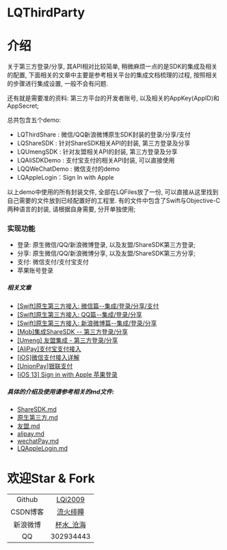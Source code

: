 # LQThirdParty
# 介绍
关于第三方登录/分享, 其API相对比较简单, 稍微麻烦一点的是SDK的集成及相关的配置, 下面相关的文章中主要是参考相关平台的集成文档梳理的过程, 按照相关的步骤进行集成设置, 一般不会有问题.

还有就是需要准的资料: 第三方平台的开发者账号, 以及相关的AppKey(AppID)和AppSecret;

总共包含五个demo:
- LQThirdShare : 微信/QQ新浪微博原生SDK封装的登录/分享/支付
- LQShareSDK : 针对ShareSDK相关API的封装, 第三方登录及分享
- LQUmengSDK : 针对友盟相关API的封装, 第三方登录及分享
- LQAliSDKDemo : 支付宝支付的相关API封装, 可以直接使用
- LQQWeChatDemo : 微信支付的demo
- LQAppleLogin：Sign In with Apple

以上demo中使用的所有封装文件, 全部在LQFiles放了一份, 可以直接从这里找到自己需要的文件放到已经配置好的工程里. 有的文件中包含了Swift与Objective-C两种语言的封装, 请根据自身需要, 分开单独使用;

### 实现功能
- 登录: 原生微信/QQ/新浪微博登录, 以及友盟/ShareSDK第三方登录;
- 分享: 原生微信/QQ/新浪微博分享, 以及友盟/ShareSDK第三方分享;
- 支付: 微信支付/支付宝支付
- 苹果账号登录

##### 相关文章
- [[Swift]原生第三方接入: 微信篇--集成/登录/分享/支付](http://www.jianshu.com/p/1b744a97e63d)
- [[Swift]原生第三方接入: QQ篇--集成/登录/分享](http://www.jianshu.com/p/c8db82d27b11)
- [[Swift]原生第三方接入: 新浪微博篇--集成/登录/分享](http://www.jianshu.com/p/5a468f60c111)
- [[Mob]集成ShareSDK -- 第三方登录/分享](http://www.jianshu.com/p/f460c3d73b7e)
- [[Umeng] 友盟集成 - 第三方登录/分享](http://www.jianshu.com/p/9e0c35933e99)
- [[AliPay]支付宝支付接入](http://www.jianshu.com/p/5d59c80ef916)
- [[iOS]微信支付接入详解](http://www.jianshu.com/p/a92082b26fd9)
- [[UnionPay]银联支付](https://www.jianshu.com/p/51f93eff3231)
- [[iOS 13\] Sign in with Apple 苹果登录](https://www.jianshu.com/p/e393b631d3b4)

##### 具体的介绍及使用请参考相关的md文件:
- [ShareSDK.md](https://github.com/LQi2009/LQThirdParty/blob/master/ShareSDK.md)
- [原生第三方.md](https://github.com/LQi2009/LQThirdParty/blob/master/原生第三方.md)
- [友盟.md](https://github.com/LQi2009/LQThirdParty/blob/master/友盟.md)
- [alipay.md](https://github.com/LQi2009/LQThirdParty/blob/master/alipay.md)
- [wechatPay.md](https://github.com/LQi2009/LQThirdParty/blob/master/wechatPay.md)
- [LQAppleLogin.md](https://github.com/LQi2009/LQThirdParty/blob/master/LQAppleLogin.md)

# 欢迎Star & Fork

|        |                                          |
| :----: | :--------------------------------------: |
| Github |  [LQi2009](https://github.com/LQi2009)   |
| CSDN博客 | [流火绯瞳](http://blog.csdn.net/lqq200912408) |
|  新浪微博  | [杯水_沧海](http://www.weibo.com/u/2425045492/home) |
|   QQ   |                302934443                 |


